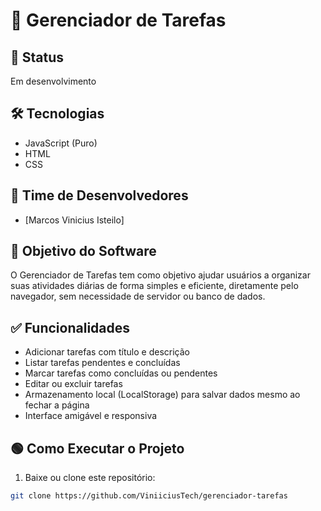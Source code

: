 # 📝 Gerenciador de Tarefas

## 🚀 Status
Em desenvolvimento

## 🛠 Tecnologias
- JavaScript (Puro)
- HTML
- CSS

## 👥 Time de Desenvolvedores
- [Marcos Vinicius Isteilo]

## 🎯 Objetivo do Software
O Gerenciador de Tarefas tem como objetivo ajudar usuários a organizar suas atividades diárias de forma simples e eficiente, diretamente pelo navegador, sem necessidade de servidor ou banco de dados.

## ✅ Funcionalidades
- Adicionar tarefas com título e descrição  
- Listar tarefas pendentes e concluídas  
- Marcar tarefas como concluídas ou pendentes  
- Editar ou excluir tarefas  
- Armazenamento local (LocalStorage) para salvar dados mesmo ao fechar a página  
- Interface amigável e responsiva  

## 🟢 Como Executar o Projeto
1. Baixe ou clone este repositório:  
```bash
git clone https://github.com/ViniiciusTech/gerenciador-tarefas
